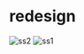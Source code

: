 # redesign

![ss2](https://user-images.githubusercontent.com/69891489/120617434-4bb7dc80-c484-11eb-8089-50e236f94632.png)
![ss1](https://user-images.githubusercontent.com/69891489/120617446-4d81a000-c484-11eb-92ba-9fc5050aa348.png)

